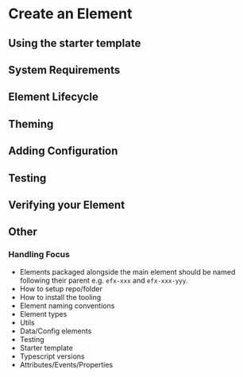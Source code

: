 <!--
title: Create an element
location: ./custom-components/create
type: page
-->

# Create an Element

## Using the starter template

## System Requirements

<!-- - LTS version of NodeJS installed\
![Node LTS version](https://img.shields.io/node/v/@refinitiv-ui/create-element?logo=nodejs&style=for-the-badge)
- Recent version of -->

## Element Lifecycle

## Theming

## Adding Configuration

## Testing

## Verifying your Element

## Other

### Handling Focus


- Elements packaged alongside the main element should be named following their parent
  e.g. `efx-xxx` and `efx-xxx-yyy`.
- How to setup repo/folder
- How to install the tooling
- Element naming conventions
- Element types
- Utils
- Data/Config elements
- Testing
- Starter template
- Typescript versions
- Attributes/Events/Properties
